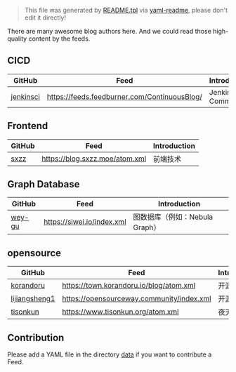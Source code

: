 > This file was generated by [README.tpl](README.tpl) via [yaml-readme](https://github.com/LinuxSuRen/yaml-readme), please don't edit it directly!


There are many awesome blog authors here. And we could read those high-quality content by the feeds.

## CICD

| GitHub | Feed | Introduction |
|---|---|---|
| [jenkinsci](https://github.com/jenkinsci) | https://feeds.feedburner.com/ContinuousBlog/ | Jenkins Community |


## Frontend

| GitHub | Feed | Introduction |
|---|---|---|
| [sxzz](https://github.com/sxzz) | https://blog.sxzz.moe/atom.xml | 前端技术 |


## Graph Database

| GitHub | Feed | Introduction |
|---|---|---|
| [wey-gu](https://github.com/wey-gu) | https://siwei.io/index.xml | 图数据库（例如：Nebula Graph） |


## opensource

| GitHub | Feed | Introduction |
|---|---|---|
| [korandoru](https://github.com/korandoru) | https://town.korandoru.io/blog/atom.xml | 开源小镇 |
| [lijiangsheng1](https://github.com/lijiangsheng1) | https://opensourceway.community/index.xml | 开源之道 |
| [tisonkun](https://github.com/tisonkun) | https://www.tisonkun.org/atom.xml | 夜天之书 |


## Contribution
Please add a YAML file in the directory [data](data) if you want to contribute a Feed.
